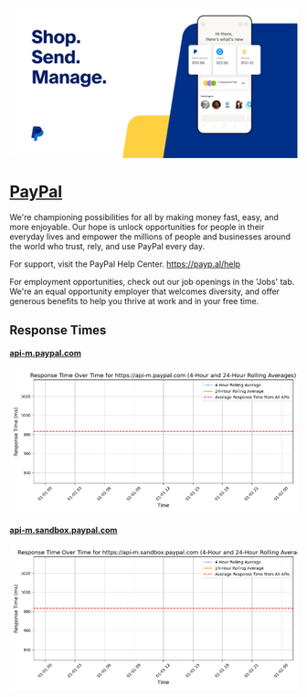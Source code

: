 [![Visit PayPal](imagePreview.jpg)](https://www.paypal.com)

# [PayPal](https://www.paypal.com)

We're championing possibilities for all by making money fast, easy, and more enjoyable. Our hope is unlock opportunities for people in their everyday lives and empower the millions of people and businesses around the world who trust, rely, and use PayPal every day. 

For support, visit the PayPal Help Center. https://payp.al/help

For employment opportunities, check out our job openings in the 'Jobs' tab. We're an equal opportunity employer that welcomes diversity, and offer generous benefits to help you thrive at work and in your free time.

## Response Times

#### [api-m.paypal.com](https://api-m.paypal.com)

![api-m.paypal.com](response-time-charts/6170692d6d2e70617970616c2e636f6d.png)
#### [api-m.sandbox.paypal.com](https://api-m.sandbox.paypal.com)

![api-m.sandbox.paypal.com](response-time-charts/6170692d6d2e73616e64626f782e70617970616c2e636f6d.png)
